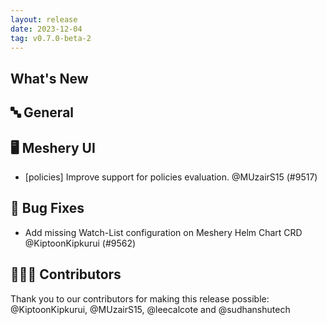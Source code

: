 ```yaml
---
layout: release
date: 2023-12-04
tag: v0.7.0-beta-2
---
```


## What's New

## 🔤 General

## 🖥 Meshery UI

- [policies] Improve support for policies evaluation. @MUzairS15 (#9517)

## 🐛 Bug Fixes

- Add missing Watch-List configuration on Meshery Helm Chart CRD @KiptoonKipkurui (#9562)

## 👨🏽‍💻 Contributors

Thank you to our contributors for making this release possible:
@KiptoonKipkurui, @MUzairS15, @leecalcote and @sudhanshutech
